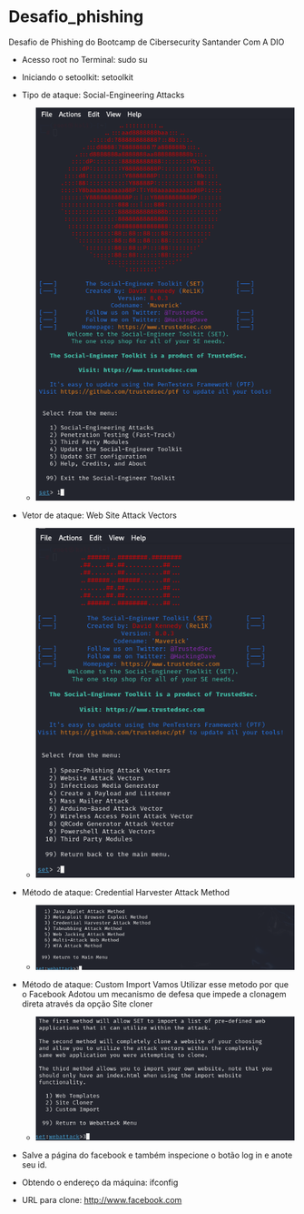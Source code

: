 # Desafio_phishing
Desafio de Phishing do Bootcamp de Cibersecurity Santander Com A DIO

- Acesso root no Terminal: sudo su
- Iniciando o setoolkit: setoolkit
- Tipo de ataque: Social-Engineering Attacks
    -  ![Descrição da imagem](https://github.com/rickchallen/Desafio_phishing/blob/main/Passo_2_kali_2024-12-15_09-10-33.png)

- Vetor de ataque: Web Site Attack Vectors
    -  ![Passo 3](https://github.com/rickchallen/Desafio_phishing/blob/main/web_sites_attacks_vectors_passo3_2024-12-15_09-13-44.png)


- Método de ataque: Credential Harvester Attack Method
   -  ![Descrição da imagem](https://github.com/rickchallen/Desafio_phishing/blob/main/credencials.png)
- Método de ataque: Custom Import Vamos Utilizar esse metodo por que o Facebook Adotou um mecanismo de defesa que impede a clonagem direta através da opção  Site cloner
   -  ![Descrição da imagem](https://github.com/rickchallen/Desafio_phishing/blob/main/custom_import_passo5_2024-12-15_09-17-02.png)
- Salve a página do facebook e também inspecione o botão log in e anote seu id. 
- Obtendo o endereço da máquina: ifconfig
- URL para clone: http://www.facebook.com
